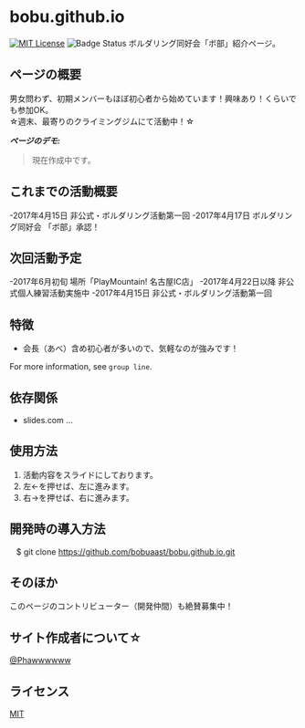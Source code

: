 # bobu.github.io
[![MIT License](http://img.shields.io/badge/license-MIT-blue.svg?style=flat)](LICENSE)
![Badge Status](https://img.shields.io/badge/%E3%83%9C%E9%83%A8-%E6%B4%BB%E5%8B%95%E4%B8%AD-brightgreen.svg)
ボルダリング同好会「ボ部」紹介ページ。

## ページの概要

男女問わず、初期メンバーもほぼ初心者から始めています！興味あり！くらいでも参加OK。  
☆週末、最寄りのクライミングジムにて活動中！☆  

***ページのデモ:***

>現在作成中です。
<!--![Demo](https://image-url.gif)-->

## これまでの活動概要


-2017年4月15日 非公式・ボルダリング活動第一回
-2017年4月17日 ボルダリング同好会 「ボ部」承認！

## 次回活動予定

-2017年6月初旬 場所「PlayMountain! 名古屋IC店」
-2017年4月22日以降 非公式個人練習活動実施中
-2017年4月15日 非公式・ボルダリング活動第一回

## 特徴

-  会長（あべ）含め初心者が多いので、気軽なのが強みです！

For more information, see `group line`.

## 依存関係

- slides.com ...   

## 使用方法

1. 活動内容をスライドにしております。
2. 左←を押せば、左に進みます。
3. 右→を押せば、右に進みます。

## 開発時の導入方法

    $ git clone https://github.com/bobuaast/bobu.github.io.git

## そのほか

このページのコントリビューター（開発仲間）も絶賛募集中！

## サイト作成者について☆

[@Phawwwwww](https://twitter.com/Phawwwwww)

## ライセンス

[MIT](http://Phawwwwww.mit-license.org)
